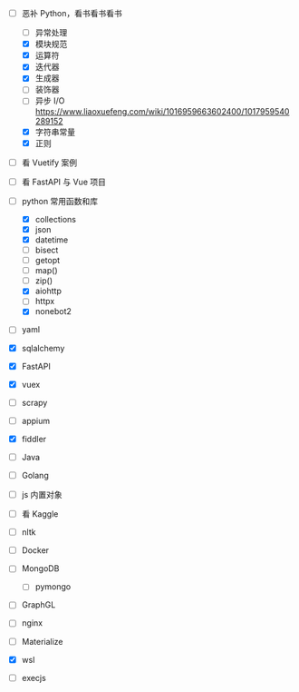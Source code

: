- [ ] 恶补 Python，看书看书看书
    - [ ] 异常处理
    - [x] 模块规范
    - [x] 运算符
    - [x] 迭代器
    - [x] 生成器
    - [ ] 装饰器
    - [ ] 异步 I/O https://www.liaoxuefeng.com/wiki/1016959663602400/1017959540289152
    - [x] 字符串常量
    - [x] 正则
- [ ] 看 Vuetify 案例
- [ ] 看 FastAPI 与 Vue 项目
- [ ] python 常用函数和库
    - [x] collections
    - [x] json
    - [x] datetime
    - [ ] bisect
    - [ ] getopt
    - [ ] map()
    - [ ] zip()
    - [x] aiohttp
    - [ ] httpx
    - [x] nonebot2
- [ ] yaml
- [x] sqlalchemy
- [x] FastAPI
- [x] vuex
- [ ] scrapy
- [ ] appium
- [x] fiddler
- [ ] Java
- [ ] Golang
- [ ] js 内置对象
- [ ] 看 Kaggle
- [ ] nltk
- [ ] Docker
- [ ] MongoDB
    - [ ] pymongo
- [ ] GraphGL
- [ ] nginx
- [ ] Materialize
- [x] wsl
- [ ] execjs

